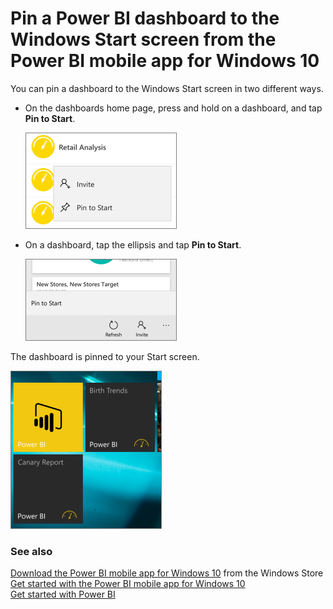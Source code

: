 <properties
   pageTitle="Pin a Power BI dashboard to the Windows Start screen"
   description="Pin a Power BI dashboard to the Windows Start screen  from the Power BI mobile app for Windows 10"
   services="powerbi"
   documentationCenter=""
   authors="maggiesMSFT"
   manager="mblythe"
   editor=""
   tags=""
   qualityFocus="no"
   qualityDate=""/>

<tags
   ms.service="powerbi"
   ms.devlang="NA"
   ms.topic="article"
   ms.tgt_pltfrm="NA"
   ms.workload="powerbi"
   ms.date="01/13/2016"
   ms.author="maggies"/>

# Pin a Power BI dashboard to the Windows Start screen from the Power BI mobile app for Windows 10

You can pin a dashboard to the Windows Start screen in two different ways.

-   On the dashboards home page, press and hold on a dashboard, and tap **Pin to Start**.

    ![](media/powerbi-mobile-pin-dashboard-from-win10phone-app/pbi_win10ph_dashhomeinvitepin.png)

-   On a dashboard, tap the ellipsis and tap **Pin to Start**.

    ![](media/powerbi-mobile-pin-dashboard-from-win10phone-app/pbi_win10ph_dashpintostart.png)

The dashboard is pinned to your Start screen.

![](media/powerbi-mobile-pin-dashboard-from-win10phone-app/pbi_win10ph_startscrn.png)

### See also  
[Download the Power BI mobile app for Windows 10](http://go.microsoft.com/fwlink/?LinkID=526478) from the Windows Store  
[Get started with the Power BI mobile app for Windows 10](powerbi-mobile-win10phone-app-get-started.md)  
[Get started with Power BI](powerbi-service-get-started.md)
